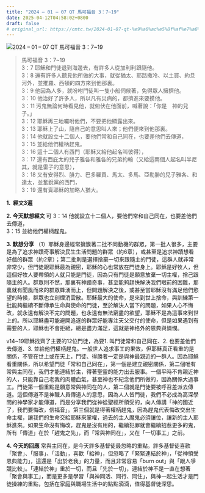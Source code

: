 ```yaml
---
title: "2024 – 01 – 07 QT 馬可福音 3：7~19"
date: 2025-04-12T04:58:02+0800
draft: false
# original_url: https://cmtc.tw/2024-01-07-qt-%e9%a6%ac%e5%8f%af%e7%a6%8f%e9%9f%b3-3%ef%bc%9a719
---
```


![2024 – 01 – 07 QT 馬可福音 3：7\~19](/images/qt.jpg  "2024 – 01 – 07 QT 馬可福音 3：7\~19")

> 馬可福音 3：7\~19  
> 3：7 耶穌和門徒退到海邊去，有許多人從加利利跟隨他。  
> 3：8 還有許多人聽見他所做的大事，就從猶太、耶路撒冷、以土買、約旦河外，並推羅、西頓的四方來到他那裏。  
> 3：9 他因為人多，就吩咐門徒叫一隻小船伺候著，免得眾人擁擠他。  
> 3：10 他治好了許多人，所以凡有災病的，都擠進來要摸他。  
> 3：11 污鬼無論何時看見他，就俯伏在他面前，喊著說：「你是　神的兒子。」  
> 3：12 耶穌再三地囑咐他們，不要把他顯露出來。  
> 3：13 耶穌上了山，隨自己的意思叫人來；他們便來到他那裏。  
> 3：14 他就設立十二個人，要他們常和自己同在，也要差他們去傳道，  
> 3：15 並給他們權柄趕鬼。  
> 3：16 這十二個人有西門（耶穌又給他起名叫彼得），  
> 3：17 還有西庇太的兒子雅各和雅各的兄弟約翰（又給這兩個人起名叫半尼其，就是雷子的意思），  
> 3：18 又有安得烈、腓力、巴多羅買、馬太、多馬、亞勒腓的兒子雅各、和達太，並奮銳黨的西門，  
> 3：19 還有賣耶穌的加略人猶大。

**1.  經文3遍**

**2. 今天默想經文**
可 3：14 他就設立十二個人，要他們常和自己同在，也要差他們去傳道，  
3：15 並給他們權柄趕鬼。

**3. 默想分享**
（1）耶穌身邊經常擁簇著二批不同動機的群眾，第一批人很多，主要是為了追求神蹟奇事解決民生生活問題的群眾（約6章），或甚至是追求神蹟想看好戲的群眾（約2章）；第二批則是選擇捨棄一切來跟隨主的門徒，這群人就非常非常少，但門徒跟耶穌最為親密，耶穌的心也常放在門徒身上。耶穌是好牧人，但這個好牧人要帶領的人就只能是門徒，因為只有門徒是願意放棄一切主權，捨己跟隨主的人。群眾則不然，那裏有神蹟奇事，甚至能夠趕快解決我們眼前的困難，那裏就有聞風而來的群眾蜂湧而上，但問題解決之後，或甚至當耶穌沒有滿足他們慾望的時候，群眾也立刻煙消雲散。耶穌最大的使命，是來到世上捨命，與訓練第一批能夠繼續不斷傳承生命與使命的門徒，至於解決人當下的問題，如果人心不悔改，就永遠有解決不完的問題，也永遠有無法窮盡的欲望，耶穌不是為這事來到世上的。所以耶穌盡可能避開追逐的群眾好能專注天父交付的使命，但是如果遇到有需要的人，耶穌也不會拒絕，總是盡力滿足，這就是神格外的恩典與憐憫。

v14\~19耶穌找齊了主要的12位門徒，為要1. 叫門徒常和自己同在、2. 也要差他們去傳道、3. 並給他們權柄趕鬼。一般世人追求事工的果效，但耶穌真正看重的是關係，不管在世上或在天上，門徒、得勝者一定是與神最親近的一群人。因為耶穌看重關係，所以希望門徒「常和自己同在」，第一個是建立親密關係，第二個唯有常與主同在，我們才能連結於主，得著聖靈的能力出去服事。一個平時不肯親近神的人，只能靠自己老我的肉體血氣，甚至神也不紀念他們所做的，因為關係大過事工。門徒第一個重點是願意常與神同在的人，第二個就是門徒要被呼召差派去傳道。這個傳道不是神職人員傳道人的意思，因為人人皆門徒，我們不必成為高深學問的神學家才能傳道，而是分享我們從神從聖經所領受的，向人傳講「神的國近了，我們要悔改，信福音」。第三個就是得著權柄趕鬼，因為趕鬼代表悔改交出生命主權，讓我們的生命交給耶穌來掌權，過去的主人魔鬼必須讓位，讓新的主人耶穌進來。如果生命沒有悔改，趕鬼是沒有用的，繼續犯罪就會繼續招惹更多的鬼，所有「傳道」在於「趕鬼之先」，而「常與神同在」，又在「一切事工」之前。

**4. 今天的回應**
常與主同在，是今天許多基督徒最忽略的重點。許多基督徒喜歡「聚會」、「服事」、「活動」，喜歡「給神」，但忽略了「緊緊連結於神」，「從神領受恩典能力」，這還是「出於老我」的力量，而且非常容易「burn out」與「跟人爭競比較」。「連結於神」重於一切，而且「先於一切」，連結於神不是一直在想著「聚會與事工」，而是更多是學習「與神同活、同行、同住」，與神一起生活才是門徒操練的重點，包括在家庭與職場生活中的點點滴滴，值得基督徒深思。
